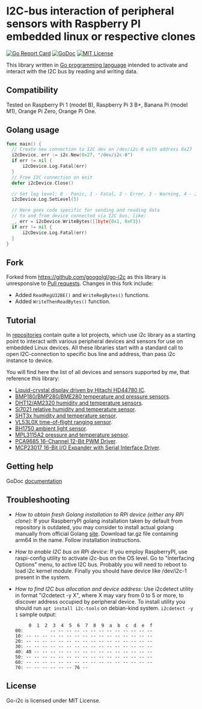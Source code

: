 I2C-bus interaction of peripheral sensors with Raspberry PI embedded linux or respective clones
==============================================================================================

[![Go Report Card](https://goreportcard.com/badge/github.com/d2r2/go-i2c)](https://goreportcard.com/report/github.com/googolgl/go-i2c)
[![GoDoc](https://godoc.org/github.com/d2r2/go-i2c?status.svg)](https://godoc.org/github.com/googolgl/go-i2c)
[![MIT License](http://img.shields.io/badge/License-MIT-yellow.svg)](./LICENSE)

This library written in [Go programming language](https://golang.org/) intended to activate and interact with the I2C bus by reading and writing data.

Compatibility
-------------

Tested on Raspberry Pi 1 (model B), Raspberry Pi 3 B+, Banana Pi (model M1), Orange Pi Zero, Orange Pi One.

Golang usage
------------

```go
func main() {
  // Create new connection to I2C dev on /dev/i2c-0 with address 0x27
  i2cDevice, err := i2c.New(0x27, "/dev/i2c-0")
  if err != nil { 
      i2cDevice.Log.Fatal(err)
  }
  // Free I2C connection on exit
  defer i2cDevice.Close()

  // Set log level: 0 - Panic, 1 - Fatal, 2 - Error, 3 - Warning, 4 - Info, 5 - Debug
  i2cDevice.Log.SetLevel(5)

  // Here goes code specific for sending and reading data
  // to and from device connected via I2C bus, like:
  _, err = i2cDevice.WriteBytes([]byte{0x1, 0xF3})
  if err != nil { 
      i2cDevice.Log.Fatal(err)
  }
}
```

Fork
----

Forked from https://github.com/googolgl/go-i2c as this library is unresponsive to [Pull requests](https://github.com/googolgl/go-i2c/pull/3).  Changes in this fork include:

* Added `ReadRegU32BE()` and `WriteRegBytes()` functions.
* Added `WriteThenReadBytes()` function.


Tutorial
--------

In [repositories](https://github.com/d2r2?tab=repositories) contain quite a lot projects, which use i2c library as a starting point to interact with various peripheral devices and sensors for use on embedded Linux devices. All these libraries start with a standard call to open I2C-connection to specific bus line and address, than pass i2c instance to device.

You will find here the list of all devices and sensors supported by me, that reference this library:

- [Liquid-crystal display driven by Hitachi HD44780 IC](https://github.com/d2r2/go-hd44780).
- [BMP180/BMP280/BME280 temperature and pressure sensors](https://github.com/d2r2/go-bsbmp).
- [DHT12/AM2320 humidity and temperature sensors](https://github.com/d2r2/go-aosong).
- [Si7021 relative humidity and temperature sensor](https://github.com/d2r2/go-si7021).
- [SHT3x humidity and temperature sensor](https://github.com/d2r2/go-sht3x).
- [VL53L0X time-of-flight ranging sensor](https://github.com/d2r2/go-vl53l0x).
- [BH1750 ambient light sensor](https://github.com/d2r2/go-bh1750).
- [MPL3115A2 pressure and temperature sensor](https://github.com/d2r2/go-mpl3115a2).
- [PCA9685 16-Channel 12-Bit PWM Driver](https://github.com/googolgl/go-pca9685).
- [MCP23017 16-Bit I/O Expander with Serial Interface Driver](https://github.com/googolgl/go-mcp23017).


Getting help
------------

GoDoc [documentation](https://godoc.org/github.com/googolgl/go-i2c)

Troubleshooting
--------------

- *How to obtain fresh Golang installation to RPi device (either any RPi clone):*
If your RaspberryPI golang installation taken by default from repository is outdated, you may consider
to install actual golang manually from official Golang [site](https://golang.org/dl/). Download
tar.gz file containing arm64 in the name. Follow installation instructions.

- *How to enable I2C bus on RPi device:*
If you employ RaspberryPI, use raspi-config utility to activate i2c-bus on the OS level.
Go to "Interfacing Options" menu, to active I2C bus.
Probably you will need to reboot to load i2c kernel module.
Finally you should have device like /dev/i2c-1 present in the system.

- *How to find I2C bus allocation and device address:*
Use i2cdetect utility in format "i2cdetect -y X", where X may vary from 0 to 5 or more,
to discover address occupied by peripheral device. To install utility you should run
`apt install i2c-tools` on debian-kind system. `i2cdetect -y 1` sample output:
	```
	     0  1  2  3  4  5  6  7  8  9  a  b  c  d  e  f
	00:          -- -- -- -- -- -- -- -- -- -- -- -- --
	10: -- -- -- -- -- -- -- -- -- -- -- -- -- -- -- --
	20: -- -- -- -- -- -- -- -- -- -- -- -- -- -- -- --
	30: -- -- -- -- -- -- -- -- -- -- -- -- -- -- -- --
	40: 40 -- -- -- -- -- -- -- -- -- -- -- -- -- -- --
	50: -- -- -- -- -- -- -- -- -- -- -- -- -- -- -- --
	60: -- -- -- -- -- -- -- -- -- -- -- -- -- -- -- --
	70: -- -- -- -- -- -- 76 --    
	```

License
-------

Go-i2c is licensed under MIT License.
